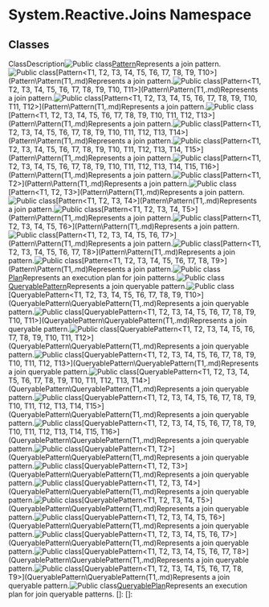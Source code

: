 # System.Reactive.Joins Namespace

## Classes

ClassDescription![Public class](images\Hh212009.pubclass(en-us,VS.103).gif "Public class")[Pattern](Pattern\Pattern.md)Represents a join pattern.![Public class](images\Hh212009.pubclass(en-us,VS.103).gif "Public class")[Pattern<T1, T2, T3, T4, T5, T6, T7, T8, T9, T10>](Pattern\Pattern(T1,.md)Represents a join pattern.![Public class](images\Hh212009.pubclass(en-us,VS.103).gif "Public class")[Pattern<T1, T2, T3, T4, T5, T6, T7, T8, T9, T10, T11>](Pattern\Pattern(T1,.md)Represents a join pattern.![Public class](images\Hh212009.pubclass(en-us,VS.103).gif "Public class")[Pattern<T1, T2, T3, T4, T5, T6, T7, T8, T9, T10, T11, T12>](Pattern\Pattern(T1,.md)Represents a join pattern.![Public class](images\Hh212009.pubclass(en-us,VS.103).gif "Public class")[Pattern<T1, T2, T3, T4, T5, T6, T7, T8, T9, T10, T11, T12, T13>](Pattern\Pattern(T1,.md)Represents a join pattern.![Public class](images\Hh212009.pubclass(en-us,VS.103).gif "Public class")[Pattern<T1, T2, T3, T4, T5, T6, T7, T8, T9, T10, T11, T12, T13, T14>](Pattern\Pattern(T1,.md)Represents a join pattern.![Public class](images\Hh212009.pubclass(en-us,VS.103).gif "Public class")[Pattern<T1, T2, T3, T4, T5, T6, T7, T8, T9, T10, T11, T12, T13, T14, T15>](Pattern\Pattern(T1,.md)Represents a join pattern.![Public class](images\Hh212009.pubclass(en-us,VS.103).gif "Public class")[Pattern<T1, T2, T3, T4, T5, T6, T7, T8, T9, T10, T11, T12, T13, T14, T15, T16>](Pattern\Pattern(T1,.md)Represents a join pattern.![Public class](images\Hh212009.pubclass(en-us,VS.103).gif "Public class")[Pattern<T1, T2>](Pattern\Pattern(T1,.md)Represents a join pattern.![Public class](images\Hh212009.pubclass(en-us,VS.103).gif "Public class")[Pattern<T1, T2, T3>](Pattern\Pattern(T1,.md)Represents a join pattern.![Public class](images\Hh212009.pubclass(en-us,VS.103).gif "Public class")[Pattern<T1, T2, T3, T4>](Pattern\Pattern(T1,.md)Represents a join pattern.![Public class](images\Hh212009.pubclass(en-us,VS.103).gif "Public class")[Pattern<T1, T2, T3, T4, T5>](Pattern\Pattern(T1,.md)Represents a join pattern.![Public class](images\Hh212009.pubclass(en-us,VS.103).gif "Public class")[Pattern<T1, T2, T3, T4, T5, T6>](Pattern\Pattern(T1,.md)Represents a join pattern.![Public class](images\Hh212009.pubclass(en-us,VS.103).gif "Public class")[Pattern<T1, T2, T3, T4, T5, T6, T7>](Pattern\Pattern(T1,.md)Represents a join pattern.![Public class](images\Hh212009.pubclass(en-us,VS.103).gif "Public class")[Pattern<T1, T2, T3, T4, T5, T6, T7, T8>](Pattern\Pattern(T1,.md)Represents a join pattern.![Public class](images\Hh212009.pubclass(en-us,VS.103).gif "Public class")[Pattern<T1, T2, T3, T4, T5, T6, T7, T8, T9>](Pattern\Pattern(T1,.md)Represents a join pattern.![Public class](images\Hh212009.pubclass(en-us,VS.103).gif "Public class")[Plan<TResult>](Plan\Plan(TResult).md)Represents an execution plan for join patterns.![Public class](images\Hh212009.pubclass(en-us,VS.103).gif "Public class")[QueryablePattern](QueryablePattern\QueryablePattern.md)Represents a join queryable pattern.![Public class](images\Hh212009.pubclass(en-us,VS.103).gif "Public class")[QueryablePattern<T1, T2, T3, T4, T5, T6, T7, T8, T9, T10>](QueryablePattern\QueryablePattern(T1,.md)Represents a join queryable pattern.![Public class](images\Hh212009.pubclass(en-us,VS.103).gif "Public class")[QueryablePattern<T1, T2, T3, T4, T5, T6, T7, T8, T9, T10, T11>](QueryablePattern\QueryablePattern(T1,.md)Represents a join queryable pattern.![Public class](images\Hh212009.pubclass(en-us,VS.103).gif "Public class")[QueryablePattern<T1, T2, T3, T4, T5, T6, T7, T8, T9, T10, T11, T12>](QueryablePattern\QueryablePattern(T1,.md)Represents a join queryable pattern.![Public class](images\Hh212009.pubclass(en-us,VS.103).gif "Public class")[QueryablePattern<T1, T2, T3, T4, T5, T6, T7, T8, T9, T10, T11, T12, T13>](QueryablePattern\QueryablePattern(T1,.md)Represents a join queryable pattern.![Public class](images\Hh212009.pubclass(en-us,VS.103).gif "Public class")[QueryablePattern<T1, T2, T3, T4, T5, T6, T7, T8, T9, T10, T11, T12, T13, T14>](QueryablePattern\QueryablePattern(T1,.md)Represents a join queryable pattern.![Public class](images\Hh212009.pubclass(en-us,VS.103).gif "Public class")[QueryablePattern<T1, T2, T3, T4, T5, T6, T7, T8, T9, T10, T11, T12, T13, T14, T15>](QueryablePattern\QueryablePattern(T1,.md)Represents a join queryable pattern.![Public class](images\Hh212009.pubclass(en-us,VS.103).gif "Public class")[QueryablePattern<T1, T2, T3, T4, T5, T6, T7, T8, T9, T10, T11, T12, T13, T14, T15, T16>](QueryablePattern\QueryablePattern(T1,.md)Represents a join queryable pattern.![Public class](images\Hh212009.pubclass(en-us,VS.103).gif "Public class")[QueryablePattern<T1, T2>](QueryablePattern\QueryablePattern(T1,.md)Represents a join queryable pattern.![Public class](images\Hh212009.pubclass(en-us,VS.103).gif "Public class")[QueryablePattern<T1, T2, T3>](QueryablePattern\QueryablePattern(T1,.md)Represents a join queryable pattern.![Public class](images\Hh212009.pubclass(en-us,VS.103).gif "Public class")[QueryablePattern<T1, T2, T3, T4>](QueryablePattern\QueryablePattern(T1,.md)Represents a join queryable pattern.![Public class](images\Hh212009.pubclass(en-us,VS.103).gif "Public class")[QueryablePattern<T1, T2, T3, T4, T5>](QueryablePattern\QueryablePattern(T1,.md)Represents a join queryable pattern.![Public class](images\Hh212009.pubclass(en-us,VS.103).gif "Public class")[QueryablePattern<T1, T2, T3, T4, T5, T6>](QueryablePattern\QueryablePattern(T1,.md)Represents a join queryable pattern.![Public class](images\Hh212009.pubclass(en-us,VS.103).gif "Public class")[QueryablePattern<T1, T2, T3, T4, T5, T6, T7>](QueryablePattern\QueryablePattern(T1,.md)Represents a join queryable pattern.![Public class](images\Hh212009.pubclass(en-us,VS.103).gif "Public class")[QueryablePattern<T1, T2, T3, T4, T5, T6, T7, T8>](QueryablePattern\QueryablePattern(T1,.md)Represents a join queryable pattern.![Public class](images\Hh212009.pubclass(en-us,VS.103).gif "Public class")[QueryablePattern<T1, T2, T3, T4, T5, T6, T7, T8, T9>](QueryablePattern\QueryablePattern(T1,.md)Represents a join queryable pattern.![Public class](images\Hh212009.pubclass(en-us,VS.103).gif "Public class")[QueryablePlan<TResult>](QueryablePlan\QueryablePlan(TResult).md)Represents an execution plan for join queryable patterns.
[]: 
[]: 